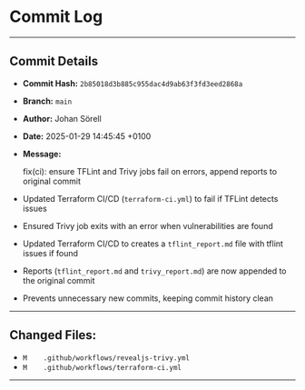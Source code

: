 # Commit Log

---

## Commit Details

- **Commit Hash:**   `2b85018d3b885c955dac4d9ab63f3fd3eed2868a`
- **Branch:**        `main`
- **Author:**        Johan Sörell
- **Date:**          2025-01-29 14:45:45 +0100
- **Message:**

  fix(ci): ensure TFLint and Trivy jobs fail on errors, append reports to original commit

- Updated Terraform CI/CD (`terraform-ci.yml`) to fail if TFLint detects issues
- Ensured Trivy job exits with an error when vulnerabilities are found
- Updated Terraform CI/CD to creates a `tflint_report.md` file with tflint issues if found
- Reports (`tflint_report.md` and `trivy_report.md`) are now appended to the original commit
- Prevents unnecessary new commits, keeping commit history clean

---

## Changed Files:

- `M	.github/workflows/revealjs-trivy.yml`
- `M	.github/workflows/terraform-ci.yml`

---
